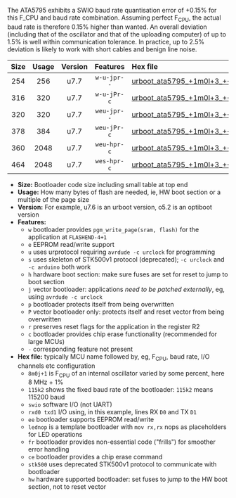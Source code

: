 The ATA5795 exhibits a SWIO baud rate quantisation error of +0.15% for this F_CPU and baud rate combination. Assuming perfect F<sub>CPU</sub>, the actual baud rate is therefore 0.15% higher than wanted. An overall deviation (including that of the oscillator and that of the uploading computer) of up to 1.5% is well within communication tolerance. In practice, up to 2.5% deviation is likely to work with short cables and benign line noise.

|Size|Usage|Version|Features|Hex file|
|:-:|:-:|:-:|:-:|:--|
|254|256|u7.7|`w-u-jpr--`|[urboot_ata5795_+1m0l+3_+++1k2_swio_rxb0_txb1_lednop.hex](https://raw.githubusercontent.com/stefanrueger/urboot.hex/main/mcus/ata5795/internal_oscillator/fcpu_+1m0l+3/br_+++1k2/urboot_ata5795_+1m0l+3_+++1k2_swio_rxb0_txb1_lednop.hex)|
|316|320|u7.7|`w-u-jPr-c`|[urboot_ata5795_+1m0l+3_+++1k2_swio_rxb0_txb1_lednop_fr_ce.hex](https://raw.githubusercontent.com/stefanrueger/urboot.hex/main/mcus/ata5795/internal_oscillator/fcpu_+1m0l+3/br_+++1k2/urboot_ata5795_+1m0l+3_+++1k2_swio_rxb0_txb1_lednop_fr_ce.hex)|
|320|320|u7.7|`weu-jpr--`|[urboot_ata5795_+1m0l+3_+++1k2_swio_rxb0_txb1_ee_lednop.hex](https://raw.githubusercontent.com/stefanrueger/urboot.hex/main/mcus/ata5795/internal_oscillator/fcpu_+1m0l+3/br_+++1k2/urboot_ata5795_+1m0l+3_+++1k2_swio_rxb0_txb1_ee_lednop.hex)|
|378|384|u7.7|`weu-jPr-c`|[urboot_ata5795_+1m0l+3_+++1k2_swio_rxb0_txb1_ee_lednop_fr_ce.hex](https://raw.githubusercontent.com/stefanrueger/urboot.hex/main/mcus/ata5795/internal_oscillator/fcpu_+1m0l+3/br_+++1k2/urboot_ata5795_+1m0l+3_+++1k2_swio_rxb0_txb1_ee_lednop_fr_ce.hex)|
|360|2048|u7.7|`weu-hpr-c`|[urboot_ata5795_+1m0l+3_+++1k2_swio_rxb0_txb1_ee_lednop_fr_ce_hw.hex](https://raw.githubusercontent.com/stefanrueger/urboot.hex/main/mcus/ata5795/internal_oscillator/fcpu_+1m0l+3/br_+++1k2/urboot_ata5795_+1m0l+3_+++1k2_swio_rxb0_txb1_ee_lednop_fr_ce_hw.hex)|
|464|2048|u7.7|`wes-hpr-c`|[urboot_ata5795_+1m0l+3_+++1k2_swio_rxb0_txb1_ee_lednop_fr_ce_stk500_hw.hex](https://raw.githubusercontent.com/stefanrueger/urboot.hex/main/mcus/ata5795/internal_oscillator/fcpu_+1m0l+3/br_+++1k2/urboot_ata5795_+1m0l+3_+++1k2_swio_rxb0_txb1_ee_lednop_fr_ce_stk500_hw.hex)|

- **Size:** Bootloader code size including small table at top end
- **Usage:** How many bytes of flash are needed, ie, HW boot section or a multiple of the page size
- **Version:** For example, u7.6 is an urboot version, o5.2 is an optiboot version
- **Features:**
  + `w` bootloader provides `pgm_write_page(sram, flash)` for the application at `FLASHEND-4+1`
  + `e` EEPROM read/write support
  + `u` uses urprotocol requiring `avrdude -c urclock` for programming
  + `s` uses skeleton of STK500v1 protocol (deprecated); `-c urclock` and `-c arduino` both work
  + `h` hardware boot section: make sure fuses are set for reset to jump to boot section
  + `j` vector bootloader: applications *need to be patched externally*, eg, using `avrdude -c urclock`
  + `p` bootloader protects itself from being overwritten
  + `P` vector bootloader only: protects itself and reset vector from being overwritten
  + `r` preserves reset flags for the application in the register R2
  + `c` bootloader provides chip erase functionality (recommended for large MCUs)
  + `-` corresponding feature not present
- **Hex file:** typically MCU name followed by, eg, F<sub>CPU</sub>, baud rate, I/O channels etc configuration
  + `8m0j+1` is F<sub>CPU</sub> of an internal oscillator varied by some percent, here 8 MHz + 1%
  + `115k2` shows the fixed baud rate of the bootloader: `115k2` means 115200 baud
  + `swio` software I/O (not UART)
  + `rxd0 txd1` I/O using, in this example, lines RX `D0` and TX `D1`
  + `ee` bootloader supports EEPROM read/write
  + `lednop` is a template bootloader with `mov rx,rx` nops as placeholders for LED operations
  + `fr` bootloader provides non-essential code ("frills") for smoother error handling
  + `ce` bootloader provides a chip erase command
  + `stk500` uses deprecated STK500v1 protocol to communicate with bootloader
  + `hw` hardware supported bootloader: set fuses to jump to the HW boot section, not to reset vector
